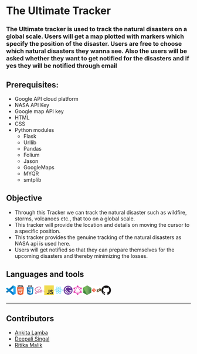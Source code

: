 





# The Ultimate Tracker 
### The Ultimate tracker is used to track the natural disasters on a global scale. Users will get a map plotted with markers which specify the position of the disaster. Users are free to choose which natural disasters they wanna see. Also the users will be asked whether they want to get notified for the disasters and if yes they will be notified through email


## Prerequisites:
* Google API cloud platform
* NASA API Key
* Google map API key
* HTML 
* CSS
* Python modules
  * Flask
  * Urllib
  * Pandas
  * Folium
  * Jason
  * GoogleMaps
  * MYQR
  * smtplib


## Objective
* Through this Tracker we can track the natural disaster such as wildfire, storms, volcanoes etc., that too on a global scale.
* This tracker will provide the location and details on moving the cursor to a specific position.
* This tracker provides the genuine tracking of the natural disasters as NASA api is used here. 
* Users will get notified so that they can prepare themselves for the upcoming disasters and thereby minimizing the losses.



## Languages and tools

<img align="left" alt="Visual Studio Code" width="26px" src="https://raw.githubusercontent.com/github/explore/80688e429a7d4ef2fca1e82350fe8e3517d3494d/topics/visual-studio-code/visual-studio-code.png" />
<img align="left" alt="HTML5" width="26px" src="https://raw.githubusercontent.com/github/explore/80688e429a7d4ef2fca1e82350fe8e3517d3494d/topics/html/html.png" />
<img align="left" alt="CSS3" width="26px" src="https://raw.githubusercontent.com/github/explore/80688e429a7d4ef2fca1e82350fe8e3517d3494d/topics/css/css.png" />
<img align="left" alt="Sass" width="26px" src="https://raw.githubusercontent.com/github/explore/80688e429a7d4ef2fca1e82350fe8e3517d3494d/topics/sass/sass.png" /> 
<img align="left" alt="JavaScript" width="26px" src="https://raw.githubusercontent.com/github/explore/80688e429a7d4ef2fca1e82350fe8e3517d3494d/topics/javascript/javascript.png" />
<img align="left" alt="React" width="26px" src="https://raw.githubusercontent.com/github/explore/80688e429a7d4ef2fca1e82350fe8e3517d3494d/topics/react/react.png" />
<img align="left" alt="Gatsby" width="26px" src="https://raw.githubusercontent.com/github/explore/e94815998e4e0713912fed477a1f346ec04c3da2/topics/gatsby/gatsby.png" />
<img align="left" alt="GraphQL" width="26px" src="https://raw.githubusercontent.com/github/explore/80688e429a7d4ef2fca1e82350fe8e3517d3494d/topics/graphql/graphql.png" />
<img align="left" alt="Node.js" width="26px" src="https://raw.githubusercontent.com/github/explore/80688e429a7d4ef2fca1e82350fe8e3517d3494d/topics/nodejs/nodejs.png" />

<img align="left" alt="Git" width="26px" src="https://raw.githubusercontent.com/github/explore/80688e429a7d4ef2fca1e82350fe8e3517d3494d/topics/git/git.png" />

<img align="left" alt="GitHub" width="26px" src="https://raw.githubusercontent.com/github/explore/78df643247d429f6cc873026c0622819ad797942/topics/github/github.png" />
<br />
<br />

---

## Contributors 
* [Ankita Lamba](https://github.com/ankitalamba)
* [Deepali Singal](https://github.com/deepali2002-max)
* [Ritika Malik](https://github.com/ritika168)
